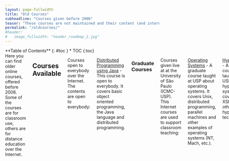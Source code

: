 ```yaml
---
layout: page-fullwidth
title: "Old Courses"
subheadline: "Courses given before 2006"
teaser: "These courses are not maintained and their content (and internal links) maybe outdated."
permalink: "/oldcourses/"
#header:
#   image_fullwidth: "header_roadmap_2.jpg"
---
```

<div class="row">
<div class="medium-4 medium-push-8 columns" markdown="1">
<div class="panel radius" markdown="1">
**Table of Contents**
{: #toc }
*  TOC
{:toc}
</div>
</div><!-- /.medium-4.columns -->

<div class="medium-8 medium-pull-4 columns" markdown="1">
Here you can find older online courses, offered before 2006. Some of the courses are for classroom use, others are for distance education over the Internet.

## Courses Available  

Courses open to everybody over the Internet. The contents are open to everybody:

[Distributed Programming using Java](http://java.icmc.usp.br/course/java/course.xml) - This course is  open to everybody. It covers basic object oriented programming, the Java language and distributed programming.

### Graduate Courses

Courses given live at at the University of São Paulo (ICMC-USP). This Internet courses are used to support classroom teaching:

[Operating Systems](http://java.icmc.usp.br/course/os/course.xml) - A graduate course taught at USP about operating systems. It covers Unix, distributed programming, parallel machines and other examples of operating systems (NT, Mach, etc.).


[Hypermedia](http://java.icmc.usp.br/course/hypermedia/course.xml) - A graduate course taught at USP about hypermedia systems. It covers XML, XSL,JSP and other current hypermedia technologies.


[Hypermedia Seminars](http://java.icmc.usp.br/course/hs/course.xml) - A graduate course taught at USP using seminars about hypermedia theory and systems.

[Human Computer Interaction](http://java.icmc.usp.br/course/hci/course.xml) - A graduate course taught at USP about interaction with computer systems. It covers user models, interface design, interface evaluation and new kinds of interfaces.

### Undergraduate Courses


[Object Oriented Programming](http://java.icmc.usp.br/course/oop/course.xml) - An undergraduate course taught at USP. It covers basic object oriented programming using the Java language.

[Operating Systems II](http://java.icmc.usp.br/course/os2/course.xml) - An undergraduate course taught at USP. It covers Unix, distributed programming and parallel machines.

[Microprocessors and Microcomputers](http://java.icmc.usp.br/course/micro/course.xml) - An undergraduate course taught at USP. It covers the hardware basics of microcomputers. It is a course based in laboratory classes.

[Introduction of Electricity for Computing](http://java.icmc.usp.br/course/iec/course.xml) - An undergraduate course taught at USP. It covers the basic theory of electrical circuits needed for computing. It is a course based in laboratory classes.

[Digital Logic](http://java.icmc.usp.br/course/digital/course.xml) - A basic undergraduate course taught at USP. It covers basic digital ports (and, or, etc.), Boole logic, flip-flops, counters, multiplexers, memories and logic families. The course is based in 8 modules conducted by groups of students. At the end of each module there is a written test.

[Object Oriented Computing](http://java.icmc.usp.br/course/ooc/course.xml) - A basic undergraduate course taught at USP. It covers basic object oriented programming and modeling with UML, using the Java language for coding.

[Hypermedia](http://java.icmc.usp.br/course/hmedia/course.xml) - A undergraduate course taught at USP about hypermedia systems. It covers XML, XSL, JSP and other current hypermedia technologies.

[Hypermedia Informatics](http://java.icmc.usp.br/course/himedia/course.xml) - A undergraduate course taught at USP about hypermedia systems. It covers XML, XSL, JSP and other current hypermedia and information technologies.

[Computers and Society](http://java.icmc.usp.br/course/compsoc2/course.xml) - A undergraduate course taught at USP, using seminars and debates, about the effects computer technologies have over society.

[Informatics and Computing](http://java.icmc.usp.br/course/infocomp/course.xml) - An introductory course about computing, with practical classes.

*These courses may contain or point to material from other authors. Every effort has been made to ensure that material from other authors was included in a lawful way and that author names and/or copyright notices appear on them. Please, if you think that a mistake or omission has happened in a course content, contact its authors.*

</div><!-- /.medium-8.columns -->
</div><!-- /.row -->
